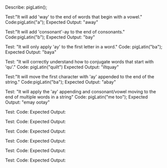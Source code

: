 Describe: pigLatin();

Test:"It will add 'way' to the end of words that begin with a vowel."
Code:pigLatin("a");
Expected Output: "away"

Test:"It will add 'consonant'-ay to the end of consonants."
Code:pigLatin("b");
Expected Output: "bay"

Test: "It will only apply 'ay' to the first letter in a word."
Code: pigLatin("ba");
Expected Output: "baya"

Test: "It will correctly understand how to conjugate words that start with 'qu'."
Code: pigLatin("quilt")
Expected Output: "iltquay"

Test:"It will move the first character with 'ay' appended to the end of the string."
Code:pigLatin("ba");
Expected Output: "abay"

Test: "It will apply the 'ay' appending and consonant/vowel moving to the end of multiple words in a string"
Code: pigLatin("me too");
Expected Output: "emay ootay"

Test:
Code:
Expected Output:

Test:
Code:
Expected Output:

Test:
Code:
Expected Output:

Test:
Code:
Expected Output:

Test:
Code:
Expected Output:

Test:
Code:
Expected Output: